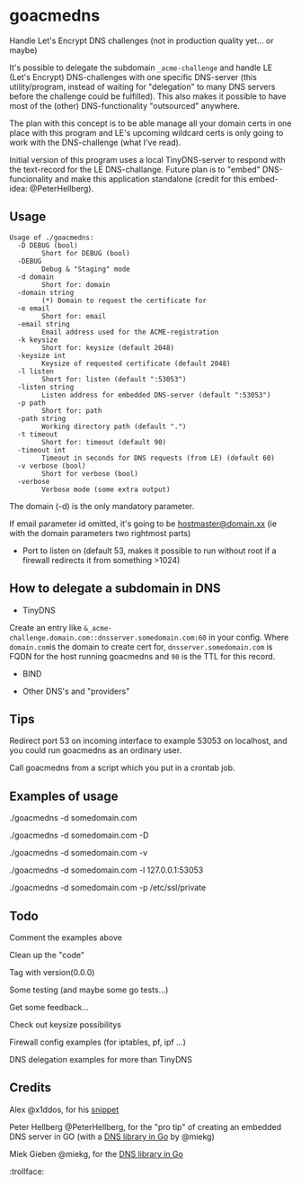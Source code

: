 # goacmedns

Handle Let's Encrypt DNS challenges (not in production quality yet... or maybe)

It's possible to delegate the subdomain `_acme-challenge` and handle LE (Let's Encrypt) DNS-challenges with one specific DNS-server (this utility/program, instead of waiting for "delegation" to many DNS servers before the challenge could be fulfilled). This also makes it possible to have most of the (other) DNS-functionality "outsourced" anywhere.

The plan with this concept is to be able manage all your domain certs in one place with this program and LE's upcoming wildcard certs is only going to work with the DNS-challenge (what I've read).

Initial version of this program uses a local TinyDNS-server to respond with the text-record for the LE DNS-challange.
Future plan is to "embed" DNS-funcionality and make this application standalone (credit for this embed-idea: @PeterHellberg).

## Usage

```text
Usage of ./goacmedns:
  -D DEBUG (bool)
        Short for DEBUG (bool)
  -DEBUG
        Debug & "Staging" mode
  -d domain
        Short for: domain
  -domain string
        (*) Domain to request the certificate for
  -e email
        Short for: email
  -email string
        Email address used for the ACME-registration
  -k keysize
        Short for: keysize (default 2048)
  -keysize int
        Keysize of requested certificate (default 2048)
  -l listen
        Short for: listen (default ":53053")
  -listen string
        Listen address for embedded DNS-server (default ":53053")
  -p path
        Short for: path
  -path string
        Working directory path (default ".")
  -t timeout
        Short for: timeout (default 90)
  -timeout int
        Timeout in seconds for DNS requests (from LE) (default 60)
  -v verbose (bool)
        Short for verbose (bool)
  -verbose
        Verbose mode (some extra output)
```

The domain (-d) is the only mandatory parameter.

If email parameter id omitted, it's going to be hostmaster@domain.xx (ie with the domain parameters two rightmost parts)

* Port to listen on (default 53, makes it possible to run without root if a firewall redirects it from something >1024)

## How to delegate a subdomain in DNS

* TinyDNS

Create an entry like `&_acme-challenge.domain.com::dnsserver.somedomain.com:60` in your config. Where `domain.com`is the domain to create cert for, `dnsserver.somedomain.com` is FQDN for the host running goacmedns and `90` is the TTL for this record.

* BIND

* Other DNS's and "providers"

## Tips

Redirect port 53 on incoming interface to example 53053 on localhost, and you could run goacmedns as an ordinary user.

Call goacmedns from a script which you put in a crontab job.

## Examples of usage

./goacmedns -d somedomain.com

./goacmedns -d somedomain.com -D

./goacmedns -d somedomain.com -v

./goacmedns -d somedomain.com -l 127.0.0.1:53053

./goacmedns -d somedomain.com -p /etc/ssl/private

## Todo

Comment the examples above

Clean up the "code"

Tag with version(0.0.0)

Some testing (and maybe some go tests...)

Get some feedback...

Check out keysize possibilitys

Firewall config examples (for iptables, pf, ipf ...)

DNS delegation examples for more than TinyDNS

## Credits

Alex @x1ddos, for his [snippet](https://github.com/golang/go/issues/17263#issuecomment-253149953)

Peter Hellberg @PeterHellberg, for the "pro tip" of creating an embedded DNS server in GO (with a [DNS library in Go](https://github.com/miekg/dns) by @miekg)

Miek Gieben @miekg, for the [DNS library in Go](https://github.com/miekg/dns)

:trollface:
